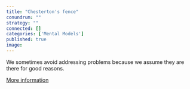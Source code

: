 ```yaml
---
title: "Chesterton's fence"
conundrum: ""
strategy: ""
connected: []
categories: ['Mental Models']
published: true
image: 
---
```


We sometimes avoid addressing problems because we assume they are there for good reasons.

[More information](https://en.m.wikipedia.org/wiki/Wikipedia:Chesterton's_fence)


